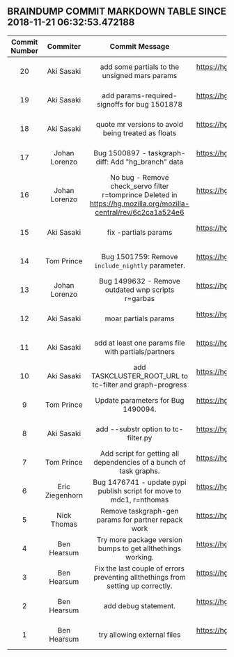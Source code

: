## BRAINDUMP COMMIT MARKDOWN TABLE SINCE 2018-11-21 06:32:53.472188

| Commit Number | Commiter | Commit Message | Node | Date | 
|:---:|:----:|:----------------------------------:|:------:|:----:| 
|20|Aki Sasaki |add some partials to the unsigned mars params|https://hg.mozilla.org/build/braindump/pushloghtml?changeset=c73fd4625695|2018-11-16 03:03:39
|19|Aki Sasaki |add params-required-signoffs for bug 1501878|https://hg.mozilla.org/build/braindump/pushloghtml?changeset=2f1b5cddb5f6|2018-11-12 19:19:42
|18|Aki Sasaki |quote mr versions to avoid being treated as floats|https://hg.mozilla.org/build/braindump/pushloghtml?changeset=0d4a4254960b|2018-11-02 20:18:01
|17|Johan Lorenzo |Bug 1500897 - taskgraph-diff: Add "hg_branch" data|https://hg.mozilla.org/build/braindump/pushloghtml?changeset=56f54e63a30d|2018-10-23 14:46:00
|16|Johan Lorenzo |No bug - Remove check_servo filter r=tomprince  Deleted in https://hg.mozilla.org/mozilla-central/rev/6c2ca1a524e6|https://hg.mozilla.org/build/braindump/pushloghtml?changeset=b5f69b20179d|2018-10-26 13:07:04
|15|Aki Sasaki |fix -partials params|https://hg.mozilla.org/build/braindump/pushloghtml?changeset=e65c587c6b63|2018-10-25 01:29:21
|14|Tom Prince |Bug 1501759: Remove `include_nightly` parameter.|https://hg.mozilla.org/build/braindump/pushloghtml?changeset=5387038ff1e9|2018-10-24 20:49:19
|13|Johan Lorenzo |Bug 1499632 - Remove outdated wnp scripts r=garbas|https://hg.mozilla.org/build/braindump/pushloghtml?changeset=4e4fcc1dbbd0|2018-10-17 12:03:17
|12|Aki Sasaki |moar partials params|https://hg.mozilla.org/build/braindump/pushloghtml?changeset=7ad715ba5d53|2018-10-16 00:43:53
|11|Aki Sasaki |add at least one params file with partials/partners|https://hg.mozilla.org/build/braindump/pushloghtml?changeset=fd45f4b8973e|2018-10-12 20:24:49
|10|Aki Sasaki |add TASKCLUSTER_ROOT_URL to tc-filter and graph-progress|https://hg.mozilla.org/build/braindump/pushloghtml?changeset=46531bc805c1|2018-10-11 00:14:47
|9|Tom Prince |Update parameters for Bug 1490094.|https://hg.mozilla.org/build/braindump/pushloghtml?changeset=c8a8a6a4e8b6|2018-10-03 16:32:44
|8|Aki Sasaki |add --substr option to tc-filter.py|https://hg.mozilla.org/build/braindump/pushloghtml?changeset=8111e1c87cc0|2018-09-21 02:33:42
|7|Tom Prince |Add script for getting all dependencies of a bunch of task graphs.|https://hg.mozilla.org/build/braindump/pushloghtml?changeset=18082a7673db|2018-08-28 23:01:00
|6|Eric Ziegenhorn |Bug 1476741 - update pypi publish script for move to mdc1, r=nthomas|https://hg.mozilla.org/build/braindump/pushloghtml?changeset=7ba9a6a09895|2018-08-15 23:58:24
|5|Nick Thomas |Remove taskgraph-gen params for partner repack work|https://hg.mozilla.org/build/braindump/pushloghtml?changeset=80063b433863|2018-05-30 23:37:03
|4|Ben Hearsum |Try more package version bumps to get allthethings working.|https://hg.mozilla.org/build/braindump/pushloghtml?changeset=b643cacb00ec|2018-05-29 17:59:10
|3|Ben Hearsum |Fix the last couple of errors preventing allthethings from setting up correctly.|https://hg.mozilla.org/build/braindump/pushloghtml?changeset=f4e2990b704f|2018-05-29 17:45:10
|2|Ben Hearsum |add debug statement.|https://hg.mozilla.org/build/braindump/pushloghtml?changeset=9e0f349c01a9|2018-05-29 17:39:26
|1|Ben Hearsum |try allowing external files|https://hg.mozilla.org/build/braindump/pushloghtml?changeset=33a8336c1b3f|2018-05-29 17:31:43


